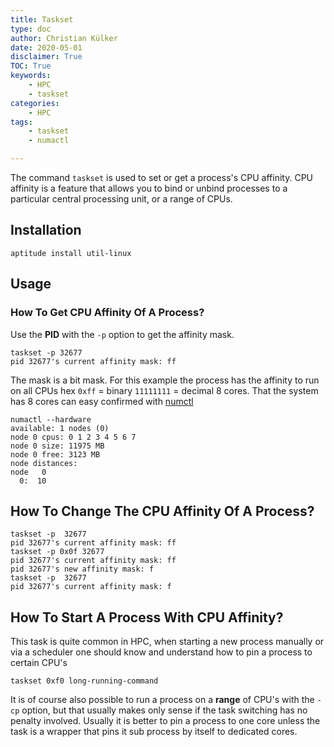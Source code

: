 ```yaml
---
title: Taskset
type: doc
author: Christian Külker
date: 2020-05-01
disclaimer: True
TOC: True
keywords:
    - HPC
    - taskset
categories:
    - HPC
tags:
    - taskset
    - numactl

---
```


The command `taskset` is used to set or get a process's CPU affinity. CPU
affinity is a feature that allows you to bind or unbind processes to a
particular central processing unit, or a range of CPUs.

## Installation

```shell
aptitude install util-linux
```

## Usage

### How To Get CPU Affinity Of A Process?

Use the **PID** with the `-p` option to get the affinity mask.

```shell
taskset -p 32677
pid 32677's current affinity mask: ff
```

The mask is a bit mask. For this example the process has the affinity to run on
all CPUs hex `0xff` = binary `11111111` = decimal 8 cores. That the system has
8 cores can easy confirmed with [numctl](./numa.html)

```shell
numactl --hardware
available: 1 nodes (0)
node 0 cpus: 0 1 2 3 4 5 6 7
node 0 size: 11975 MB
node 0 free: 3123 MB
node distances:
node   0
  0:  10
```

## How To Change The CPU Affinity Of A Process?

```shell
taskset -p  32677
pid 32677's current affinity mask: ff
taskset -p 0x0f 32677
pid 32677's current affinity mask: ff
pid 32677's new affinity mask: f
taskset -p  32677
pid 32677's current affinity mask: f
```

## How To Start A Process With CPU Affinity?

This task is quite common in HPC, when starting a new process manually or via a
scheduler one should know and understand how to pin a process to certain CPU's

```shell
taskset 0xf0 long-running-command
```

It is of course also possible to run a process on a **range** of CPU's with the
`-cp` option, but that usually makes only sense if the task switching has no
penalty involved. Usually it is better to pin a process to one core unless the
task is a wrapper that pins it sub process by itself to dedicated cores.
